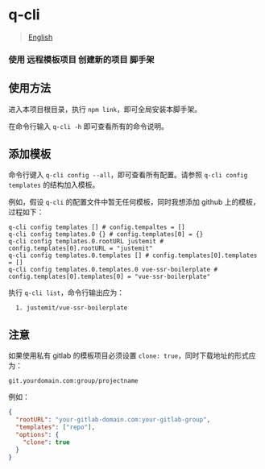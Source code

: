 # q-cli

> [English](./README_EN.md)

### 使用 **远程模板项目** 创建新的项目 脚手架

## 使用方法

进入本项目根目录，执行 `npm link`，即可全局安装本脚手架。

在命令行输入 `q-cli -h` 即可查看所有的命令说明。

## 添加模板

命令行键入 `q-cli config --all`，即可查看所有配置。请参照 `q-cli config templates` 的结构加入模板。

例如，假设 `q-cli` 的配置文件中暂无任何模板，同时我想添加 github 上的模板，过程如下：

```shell
q-cli config templates [] # config.tempaltes = []
q-cli config templates.0 {} # config.templates[0] = {}
q-cli config templates.0.rootURL justemit # config.templates[0].rootURL = "justemit"
q-cli config templates.0.templates [] # config.templates[0].templates = []
q-cli config templates.0.templates.0 vue-ssr-boilerplate # config.templates[0].templates[0] = "vue-ssr-boilerplate"
```

执行 `q-cli list`，命令行输出应为：

```shell
  1. justemit/vue-ssr-boilerplate
```

## 注意

如果使用私有 gitlab 的模板项目必须设置 `clone: true`，同时下载地址的形式应为：

```shell
git.yourdomain.com:group/projectname
```

例如：

```json
{
  "rootURL": "your-gitlab-domain.com:your-gitlab-group",
  "templates": ["repo"],
  "options": {
    "clone": true
  }
}
```
